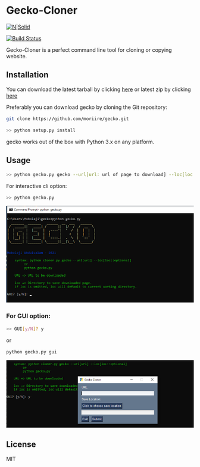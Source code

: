 # Gecko-Cloner

[![N|Solid](https://cldup.com/dTxpPi9lDf.thumb.png)](https://nodesource.com/products/nsolid)

[![Build Status](https://travis-ci.org/joemccann/dillinger.svg?branch=master)](https://travis-ci.org/joemccann/dillinger)

Gecko-Cloner is a perfect command line tool for cloning or copying website.

## Installation
You can download the latest tarball by clicking [here](https://github.com/moriire/gecko/archive/refs/tags/1.0.0.tar.gz) or latest zip by clicking [here](https://github.com/moriire/gecko/archive/refs/tags/1.0.0.zip)

Preferably you can download gecko by cloning the Git repository:
```sh
git clone https://github.com/moriire/gecko.git
```
```sh
>> python setup.py install
```
gecko works out of the box with Python 3.x on any platform.
## Usage
```sh
>> python gecko.py gecko --url[url: url of page to download] --loc[loc: Location to download page]
```
For interactive cli option:
```sh
>> python gecko.py 
```
![N|Solid](assets/ginter.PNG)

### For GUI option:

```sh
>> GUI[y/N]? y
```
or
```sh
python gecko.py gui
```
![N|Solid](assets/guinter.PNG)

## License
MIT
